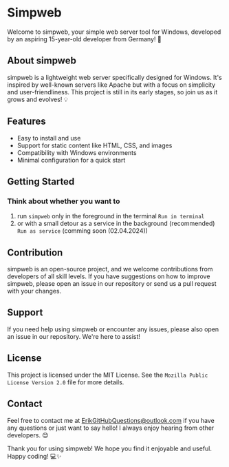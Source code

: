 # Simpweb

Welcome to simpweb, your simple web server tool for Windows, developed by an aspiring 15-year-old developer from Germany! 🌟

## About simpweb

simpweb is a lightweight web server specifically designed for Windows. It's inspired by well-known servers like Apache but with a focus on simplicity and user-friendliness. This project is still in its early stages, so join us as it grows and evolves! 💡

## Features

- Easy to install and use
- Support for static content like HTML, CSS, and images
- Compatibility with Windows environments
- Minimal configuration for a quick start

## Getting Started

### Think about whether you want to 

1. run `simpweb` only in the foreground in the terminal                 `Run in terminal`
2. or with a small detour as a service in the background (recommended)  `Run as service` (comming soon (02.04.2024))

## Contribution

simpweb is an open-source project, and we welcome contributions from developers of all skill levels. If you have suggestions on how to improve simpweb, please open an issue in our repository or send us a pull request with your changes.

## Support

If you need help using simpweb or encounter any issues, please also open an issue in our repository. We're here to assist!

## License

This project is licensed under the MIT License. See the `Mozilla Public License Version 2.0` file for more details.

## Contact

Feel free to contact me at [ErikGitHubQuestions@outlook.com](mailto:ErikGitHubQuestions@outlook.com) if you have any questions or just want to say hello! I always enjoy hearing from other developers. 😊

Thank you for using simpweb! We hope you find it enjoyable and useful. Happy coding! 💻✨
